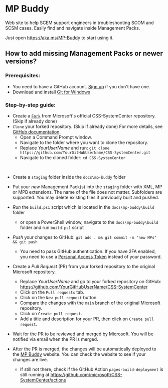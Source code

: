 # MP Buddy
Web site to help SCEM support engineers in troubleshooting SCOM and SCSM cases. Easily find and navigate inside Management Packs.

Just open https://aka.ms/MP-Buddy to start using it.

## How to add missing Management Packs or newer versions?
### Prerequisites:
- You need to have a GitHub account. [Sign up](https://github.com/) if you don't have one.  
- Download and install [Git for Windows](https://git-scm.com/downloads/win) 

### Step-by-step guide:
- Create a [`Fork`](https://github.com/microsoft/CSS-SystemCenter/fork) from Microsoft's official CSS-SystemCenter repository. (Skip if already done)
- `Clone` your forked repository. (Skip if already done) For more details, see [GitHub documentation](https://docs.github.com/en/get-started/git-basics/about-remote-repositories#cloning-with-https-urls).
	- Open a Command Prompt window.
	- Navigate to the folder where you want to clone the repository.
	- Replace _YourUserName_ and run: `git clone https://github.com/YourGitHubUserName/CSS-SystemCenter.git`
	- Navigate to the cloned folder: `cd CSS-SystemCenter`  
<br/>

- Create a `staging` folder inside the `docs\mp-buddy` folder
- Put your _new_ Management Pack(s) into the `staging` folder with XML, MP or MPB extensions. The name of the file does not matter. Subfolders are supported. 
You may delete existing files if previously built and pushed.

- _Run_ the `build.ps1` script which is located in the `docs\mp-buddy\build` folder
	- or open a PowerShell window, navigate to the `docs\mp-buddy\build` folder and run `build.ps1` script
- _Push_ your changes to GitHub:  ```git add . && git commit -m "new MPs" && git push```
	- You need to pass GitHub authentication. If you have 2FA enabled, you need to use a [Personal Access Token](https://docs.github.com/en/authentication/keeping-your-account-and-data-secure/creating-a-personal-access-token) instead of your password.
- Create a _Pull Request_ (PR) from your forked repository to the original Microsoft repository.  
	- Replace _YourUserName_ and go to your forked repository on GitHub: https://github.com/YourGitHubUserName/CSS-SystemCenter
	- Click on the `Pull requests` tab.
	- Click on the `New pull request` button.
	- Compare the changes with the `main` branch of the original Microsoft repository.
	- Click on `Create pull request`.
	- Add a title and description for your PR, then click on `Create pull request`.
- Wait for the PR to be reviewed and merged by Microsoft. You will be notified via email when the PR is merged.
- After the PR is merged, the changes will be automatically deployed to the [MP Buddy](https://aka.ms/MP-Budd) website. You can check the website to see if your changes are live.
	- If still not there, check if the GitHub Action `pages-build-deployment` is still running at https://github.com/microsoft/CSS-SystemCenter/actions